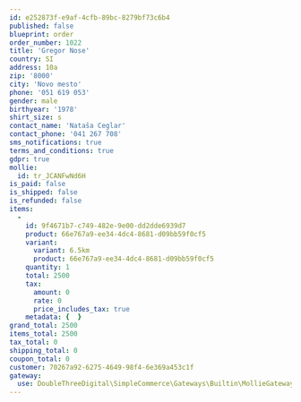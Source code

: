 ```yaml
---
id: e252873f-e9af-4cfb-89bc-8279bf73c6b4
published: false
blueprint: order
order_number: 1022
title: 'Gregor Nose'
country: SI
address: 10a
zip: '8000'
city: 'Novo mesto'
phone: '051 619 053'
gender: male
birthyear: '1978'
shirt_size: s
contact_name: 'Nataša Ceglar'
contact_phone: '041 267 708'
sms_notifications: true
terms_and_conditions: true
gdpr: true
mollie:
  id: tr_JCANFwNd6H
is_paid: false
is_shipped: false
is_refunded: false
items:
  -
    id: 9f4671b7-c749-482e-9e00-dd2dde6939d7
    product: 66e767a9-ee34-4dc4-8681-d09bb59f0cf5
    variant:
      variant: 6.5km
      product: 66e767a9-ee34-4dc4-8681-d09bb59f0cf5
    quantity: 1
    total: 2500
    tax:
      amount: 0
      rate: 0
      price_includes_tax: true
    metadata: {  }
grand_total: 2500
items_total: 2500
tax_total: 0
shipping_total: 0
coupon_total: 0
customer: 70267a92-6275-4649-98f4-6e369a453c1f
gateway:
  use: DoubleThreeDigital\SimpleCommerce\Gateways\Builtin\MollieGateway
---
```

